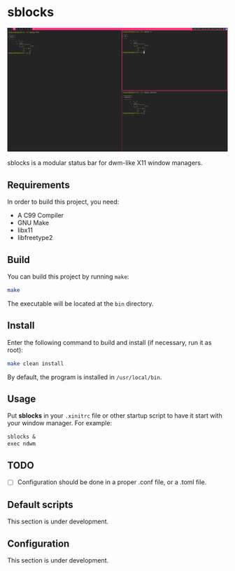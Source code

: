 # sblocks

![sblocks](doc/print.png)

sblocks is a modular status bar for dwm-like X11 window managers.

## Requirements

In order to build this project, you need:

- A C99 Compiler
- GNU Make
- libx11
- libfreetype2

## Build

You can build this project by running `make`:

```sh
make
```

The executable will be located at the `bin` directory.

## Install

Enter the following command to build and install (if necessary, run it as root):

```sh
make clean install
```

By default, the program is installed in `/usr/local/bin`.

## Usage

Put **sblocks** in your `.xinitrc` file or other startup script to have it start with your window manager. For example:

```
sblocks &
exec ndwm
```

## TODO

- [ ] Configuration should be done in a proper .conf file, or a .toml file.

## Default scripts

This section is under development.

## Configuration

This section is under development.

